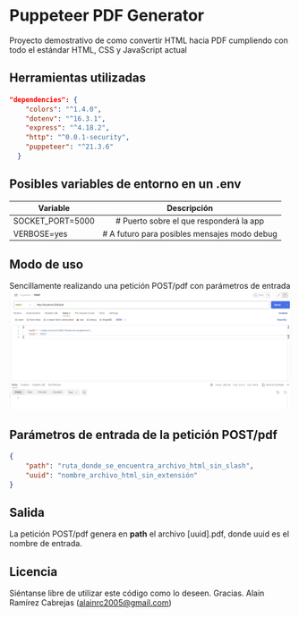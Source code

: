 # Puppeteer PDF Generator
Proyecto demostrativo de como convertir HTML hacia PDF cumpliendo con todo el estándar HTML, CSS y JavaScript actual

## Herramientas utilizadas
````json
"dependencies": {
    "colors": "^1.4.0",
    "dotenv": "^16.3.1",
    "express": "^4.18.2",
    "http": "^0.0.1-security",
    "puppeteer": "^21.3.6"
  }
````

## Posibles variables de entorno en un .env
| Variable | Descripción |
|-----------------|:-----------------------------------------:|
|SOCKET_PORT=5000 |  # Puerto sobre el que responderá la app  |
|VERBOSE=yes | # A futuro para posibles mensajes modo debug|  

## Modo de uso
Sencillamente realizando una petición POST/pdf con parámetros de entrada
![alt text](postman.jpg "Title")

## Parámetros de entrada de la petición POST/pdf
````json
{
    "path": "ruta_donde_se_encuentra_archivo_html_sin_slash",
    "uuid": "nombre_archivo_html_sin_extensión"
}
````

## Salida
La petición POST/pdf genera en <strong>path</strong> el archivo [uuid].pdf, donde uuid es el nombre de entrada.
## Licencia
Siéntanse libre de utilizar este código como lo deseen. Gracias.
Alain Ramírez Cabrejas (alainrc2005@gmail.com)
